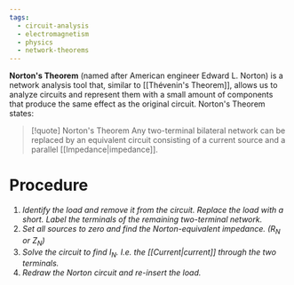 ```yaml
---
tags:
  - circuit-analysis
  - electromagnetism
  - physics
  - network-theorems
---
```

**Norton's Theorem** (named after American engineer Edward L. Norton) is a network analysis tool that, similar to [[Thévenin's Theorem]], allows us to analyze circuits and represent them with a small amount of components that produce the same effect as the original circuit. Norton's Theorem states:

> [!quote] Norton's Theorem
> Any two-terminal bilateral network can be replaced by an equivalent circuit consisting of a current source and a parallel [[Impedance|impedance]].
# Procedure

1. *Identify the load and remove it from the circuit. Replace the load with a short. Label the terminals of the remaining two-terminal network.*
2. *Set all sources to zero and find the Norton-equivalent impedance. ($R_N$ or $Z_{N}$)*
3. *Solve the circuit to find $I_N$. I.e. the [[Current|current]] through the two terminals.*
4. *Redraw the Norton circuit and re-insert the load.*


